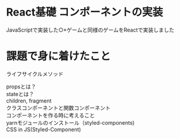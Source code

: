 # React基礎 コンポーネントの実装
JavaScriptで実装した○×ゲームと同様のゲームをReactで実装しました

# 課題で身に着けたこと
ライフサイクルメソッド

propsとは？  
stateとは？  
children, fragment  
クラスコンポーネントと関数コンポーネント  
コンポーネントを作る時に考えること  
yarnモジュールのインストール（styled-components)  
CSS in JS(Styled-Component)
